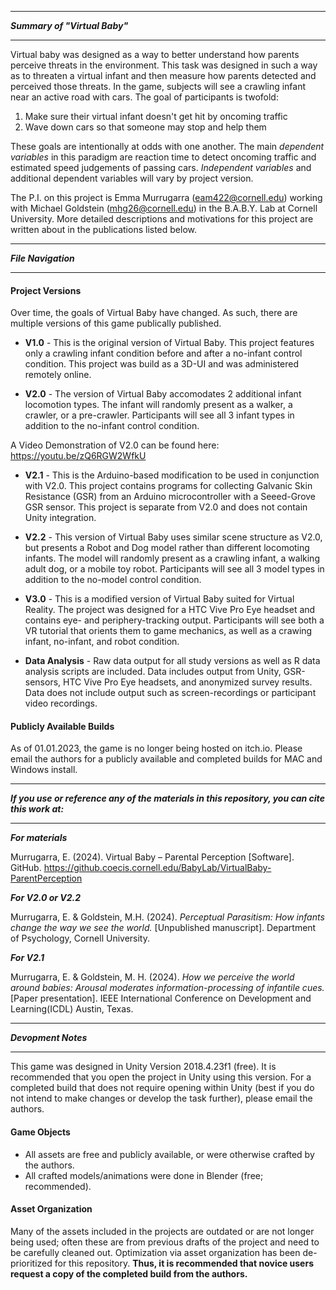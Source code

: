 *****************************
***Summary of "Virtual Baby"***
*****************************
Virtual baby was designed as a way to better understand how parents perceive threats in the environment.
This task was designed in such a way as to threaten a virtual infant and then measure how parents detected and perceived those threats. 
In the game, subjects will see a crawling infant near an active road with cars. 
The goal of participants is twofold: 

1. Make sure their virtual infant doesn't get hit by oncoming traffic
2. Wave down cars so that someone may stop and help them

These goals are intentionally at odds with one another. 
The main *dependent variables* in this paradigm are reaction time to detect oncoming traffic and estimated speed judgements of passing cars.
*Independent variables* and additional dependent variables will vary by project version.

The P.I. on this project is Emma Murrugarra (eam422@cornell.edu) working with Michael Goldstein (mhg26@cornell.edu) in the B.A.B.Y. Lab at Cornell University. 
More detailed descriptions and motivations for this project are written about in the publications listed below.


****************
***File Navigation***
****************

#### **Project Versions**
Over time, the goals of Virtual Baby have changed. As such, there are multiple versions of this game publically published. 

* **V1.0** - This is the original version of Virtual Baby. This project features only a crawling infant condition before and after a no-infant control condition. This project was build as a 3D-UI and was administered remotely online. 

* **V2.0** - The version of Virtual Baby accomodates 2 additional infant locomotion types. The infant will randomly present as a walker, a crawler, or a pre-crawler. Participants will see all 3 infant types in addition to the no-infant control condition.

A Video Demonstration of V2.0 can be found here: https://youtu.be/zQ6RGW2WfkU

* **V2.1** - This is the Arduino-based modification to be used in conjunction with V2.0. This project contains programs for collecting Galvanic Skin Resistance (GSR) from an Arduino microcontroller with a Seeed-Grove GSR sensor. This project is separate from V2.0 and does not contain Unity integration.

* **V2.2** - This version of Virtual Baby uses similar scene structure as V2.0, but presents a Robot and Dog model rather than different locomoting infants. The model will randomly present as a crawling infant, a walking adult dog, or a mobile toy robot. Participants will see all 3 model types in addition to the no-model control condition.

* **V3.0** - This is a modified version of Virtual Baby suited for Virtual Reality. The project was designed for a HTC Vive Pro Eye headset and contains eye- and periphery-tracking output. Participants will see both a VR tutorial that orients them to game mechanics, as well as a crawing infant, no-infant, and robot condition. 

* **Data Analysis** - Raw  data output for all study versions as well as R data analysis scripts are included. Data includes output from Unity, GSR-sensors, HTC Vive Pro Eye headsets, and anonymized survey results. Data does not include output such as screen-recordings or participant video recordings.



#### **Publicly Available Builds**
As of 01.01.2023, the game is no longer being hosted on itch.io. Please email the authors for a publicly available
and completed builds for MAC and Windows install. 

*****************************************************************************************************
*****If you use or reference any of the materials in this repository, you can cite this work at:*****
*****************************************************************************************************

_**For materials**_

Murrugarra, E. (2024). Virtual Baby – Parental Perception [Software]. GitHub. https://github.coecis.cornell.edu/BabyLab/VirtualBaby-ParentPerception

_**For V2.0 or V2.2**_

Murrugarra, E. & Goldstein, M.H. (2024). *Perceptual Parasitism: How infants change the way we see the world.* [Unpublished manuscript]. Department of Psychology, Cornell University.

_**For V2.1**_

Murrugarra, E. & Goldstein, M. H. (2024). *How we perceive the world around babies: Arousal moderates information-processing of infantile cues.* [Paper presentation]. IEEE International Conference on Development and Learning(ICDL) Austin, Texas.

****************
***Devopment Notes***
****************

This game was designed in Unity Version 2018.4.23f1 (free). It is recommended that you open the project in Unity using this version. For a completed build that does not require opening within Unity (best if you do not intend to make changes or develop the task further), please email the authors.

#### **Game Objects**
* All assets are free and publicly available, or were otherwise crafted by the authors. 
* All crafted models/animations were done in Blender (free; recommended). 

#### **Asset Organization** 
Many of the assets included in the projects are outdated or are not longer being used; often these are from previous drafts of the project and need to be carefully cleaned out. Optimization via asset organization has been de-prioritized for this repository. **Thus, it is recommended that novice users request a copy of the completed build from the authors.**

